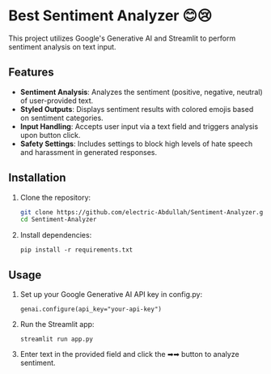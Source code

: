 # Best Sentiment Analyzer 😊😢

This project utilizes Google's Generative AI and Streamlit to perform sentiment analysis on text input.

## Features

- **Sentiment Analysis**: Analyzes the sentiment (positive, negative, neutral) of user-provided text.
- **Styled Outputs**: Displays sentiment results with colored emojis based on sentiment categories.
- **Input Handling**: Accepts user input via a text field and triggers analysis upon button click.
- **Safety Settings**: Includes settings to block high levels of hate speech and harassment in generated responses.

## Installation

1. Clone the repository:

   ```bash
   git clone https://github.com/electric-Abdullah/Sentiment-Analyzer.git
   cd Sentiment-Analyzer
   
2. Install dependencies:
   `````
   pip install -r requirements.txt

## Usage
1. Set up your Google Generative AI API key in config.py:
   `````
   genai.configure(api_key="your-api-key")

3. Run the Streamlit app:
   `````
   streamlit run app.py

4. Enter text in the provided field and click the ➡➡ button to analyze sentiment.
   

